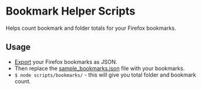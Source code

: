 # Bookmark Helper Scripts

Helps count bookmark and folder totals for your Firefox bookmarks.

## Usage

- [Export](https://support.mozilla.org/en-US/kb/restore-bookmarks-from-backup-or-move-them) your Firefox bookmarks as JSON.
- Then replace the [sample_bookmarks.json](https://github.com/mozilla-services/services-engineering/blob/task/add-bookmark-debugging-script/scripts/bookmarks/sample_bookmarks.json) file with your bookmarks.
- `$ node scripts/bookmarks/` - this will give you total folder and bookmark count.
